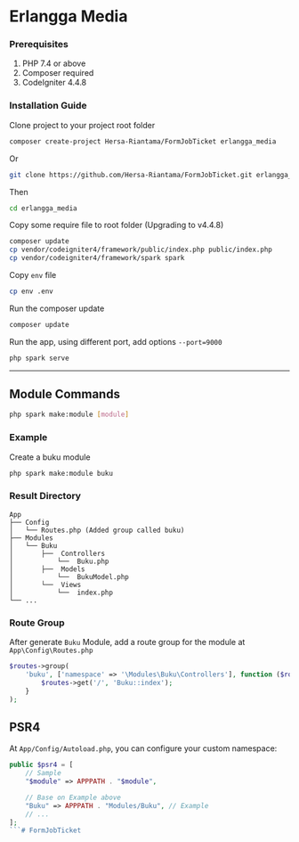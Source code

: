 # Erlangga Media
 
### Prerequisites
1. PHP 7.4 or above
2. Composer required
2. CodeIgniter 4.4.8

### Installation Guide

Clone project to your project root folder
```bash
composer create-project Hersa-Riantama/FormJobTicket erlangga_media
```
Or
```bash
git clone https://github.com/Hersa-Riantama/FormJobTicket.git erlangga_media
```
Then
```bash
cd erlangga_media
``` 

Copy some require file to root folder (Upgrading to v4.4.8)
```bash
composer update
cp vendor/codeigniter4/framework/public/index.php public/index.php
cp vendor/codeigniter4/framework/spark spark
```

Copy `env` file
```bash
cp env .env
```

Run the composer update
```bash
composer update
```

Run the app, using different port, add options `--port=9000`
```bash
php spark serve
```


---
## Module Commands
```bash
php spark make:module [module] 
```

### Example
Create a buku module
```bash
php spark make:module buku
```

###  Result Directory
    App 
    ├── Config       
    │   └── Routes.php (Added group called buku)
    ├── Modules      
    │   └── Buku
    │       ├──  Controllers
    │           └──  Buku.php
    │       ├──  Models
    │           └──  BukuModel.php
    │       └──  Views
    │           └──  index.php
    └── ...  

### Route Group
After generate `Buku` Module, add a route group for the module at `App\Config\Routes.php`
```php
$routes->group(
    'buku', ['namespace' => '\Modules\Buku\Controllers'], function ($routes) {
        $routes->get('/', 'Buku::index');
    }
);
```

## PSR4
At `App/Config/Autoload.php`, you can configure your custom namespace:
```php
public $psr4 = [
    // Sample
    "$module" => APPPATH . "$module",

    // Base on Example above
    "Buku" => APPPATH . "Modules/Buku", // Example 
    // ...
];
```# FormJobTicket
